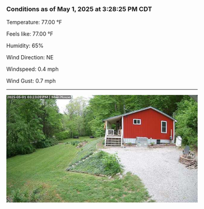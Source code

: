 ### Conditions as of May 1, 2025 at 3:28:25 PM CDT 

Temperature: 77.00 &deg;F

Feels like: 77.00 &deg;F

Humidity: 65%

Wind Direction: NE

Windspeed: 0.4 mph

Wind Gust: 0.7 mph

---

<img src="./images/latest.jpeg"/>

